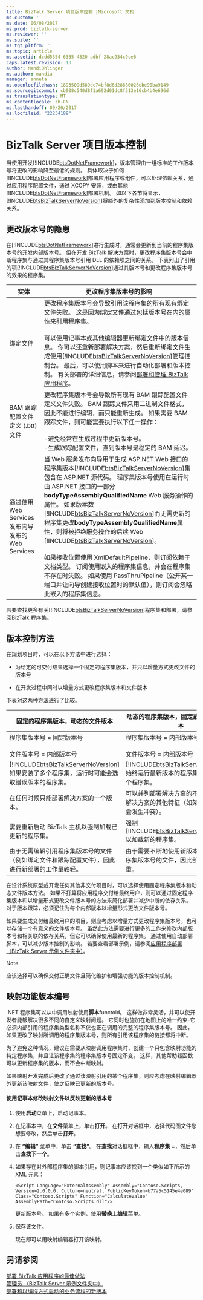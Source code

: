```yaml
---
title: BizTalk Server 项目版本控制 |Microsoft 文档
ms.custom: ''
ms.date: 06/08/2017
ms.prod: biztalk-server
ms.reviewer: ''
ms.suite: ''
ms.tgt_pltfrm: ''
ms.topic: article
ms.assetid: dcdd5354-6335-4320-adbf-28ac934c9ce6
caps.latest.revision: 13
author: MandiOhlinger
ms.author: mandia
manager: anneta
ms.openlocfilehash: 1893509d569dc74bf8d6d28680026ebe90ba9149
ms.sourcegitcommit: cb908c540d8f1a692d01dc8f313e16cb4b4e696d
ms.translationtype: MT
ms.contentlocale: zh-CN
ms.lasthandoff: 09/20/2017
ms.locfileid: "22234189"
---
```

# <a name="biztalk-server-project-versioning"></a>BizTalk Server 项目版本控制
当使用开发[!INCLUDE[btsDotNetFramework](../includes/btsdotnetframework-md.md)]，版本管理由一组标准的工作版本号将更改的影响降至最低的规则。 具体取决于如何[!INCLUDE[btsDotNetFramework](../includes/btsdotnetframework-md.md)]部署应用程序或组件，可以处理依赖关系，通过应用程序配置文件，通过 XCOPY 安装，或由其他[!INCLUDE[btsDotNetFramework](../includes/btsdotnetframework-md.md)]部署机制。 如以下各节将显示，[!INCLUDE[btsBizTalkServerNoVersion](../includes/btsbiztalkservernoversion-md.md)]将额外的复杂性添加到版本控制和依赖关系。  
  
## <a name="implications-of-changing-version-numbers"></a>更改版本号的隐患  
 在[!INCLUDE[btsDotNetFramework](../includes/btsdotnetframework-md.md)]进行生成时，通常会更新到当前的程序集版本号的开发内部版本号。 但在开发 BizTalk 解决方案时，更改程序集版本号会中断程序集与通过其程序集版本号引用 DLL 的依赖项之间的关系。 下表列出了引用的项[!INCLUDE[btsBizTalkServerNoVersion](../includes/btsbiztalkservernoversion-md.md)]通过其版本号和更改程序集版本号的效果的程序集。  
  
|实体|更改程序集版本号的影响|  
|------------|------------------------------------------------|  
|绑定文件|更改程序集版本号会导致引用该程序集的所有现有绑定文件失败。 这是因为绑定文件通过包括版本号在内的属性来引用程序集。<br /><br /> 可以使用记事本或其他编辑器更新绑定文件中的版本信息。 你可以还重新部署解决方案，然后重新绑定文件生成使用[!INCLUDE[btsBizTalkServerNoVersion](../includes/btsbiztalkservernoversion-md.md)]管理控制台。 最后，可以使用脚本来进行自动化部署和版本控制。 有关部署的详细信息，请参阅[部署和管理 BizTalk 应用程序](../core/deploying-and-managing-biztalk-applications.md)。|  
|BAM 跟踪配置文件定义 (.btt) 文件|更改程序集版本号会导致所有现有 BAM 跟踪配置文件定义文件失败。 BAM 跟踪文件采用二进制文件格式，因此不能进行编辑，而只能重新生成。 如果需要 BAM 跟踪文件，则可能需要执行以下任一操作：<br /><br /> -避免经常在生成过程中更新版本号。<br />-生成跟踪配置文件，直到版本号是稳定的 BAM 延迟。|  
|通过使用 Web Services 发布向导发布的 Web Services|当 Web 服务发布向导用于生成 ASP.NET Web 接口的程序集版本[!INCLUDE[btsBizTalkServerNoVersion](../includes/btsbiztalkservernoversion-md.md)]集包含在 ASP.NET 源代码。 程序集版本号使用在运行时由 ASP.NET 接口的一部分**bodyTypeAssemblyQualifiedName** Web 服务操作的属性。 如果版本数[!INCLUDE[btsBizTalkServerNoVersion](../includes/btsbiztalkservernoversion-md.md)]而无需更新的程序集更改**bodyTypeAssemblyQualifiedName**属性，则将被拒绝服务操作的后续 Web [!INCLUDE[btsBizTalkServerNoVersion](../includes/btsbiztalkservernoversion-md.md)]。<br /><br /> 如果接收位置使用 XmlDefaultPipeline，则订阅依赖于文档类型。 订阅使用嵌入的程序集信息，并会在程序集不存在时失败。 如果使用 PassThruPipeline（公开某一端口并让向导创建接收位置时的默认值），则订阅会忽略此嵌入的程序集信息。|  
  
 若要查找更多有关[!INCLUDE[btsBizTalkServerNoVersion](../includes/btsbiztalkservernoversion-md.md)]程序集和部署，请参阅[BizTalk 程序集](../core/biztalk-assemblies.md)。  
  
## <a name="approaches-to-versioning"></a>版本控制方法  
 在规划项目时，可以在以下方法中进行选择：  
  
-   为给定的可交付结果选择一个固定的程序集版本，并只以增量方式更改文件的版本号  
  
-   在开发过程中同时以增量方式更改程序集版本和文件版本  
  
 下表对这两种方法进行了比较。  
  
|固定的程序集版本，动态的文件版本|动态的程序集版本，固定或动态的文件版本|  
|--------------------------------------------------|-------------------------------------------------------------|  
|程序集版本号 = 固定版本号<br /><br /> 文件版本号 = 内部版本号|程序集版本号 = 内部版本号<br /><br /> 文件版本号 = 内部版本号|  
|[!INCLUDE[btsBizTalkServerNoVersion](../includes/btsbiztalkservernoversion-md.md)]如果安装了多个程序集，运行时可能会选取错误版本的程序集。|[!INCLUDE[btsBizTalkServerNoVersion](../includes/btsbiztalkservernoversion-md.md)]始终运行最新版本的程序集，即使安装多个程序集。|  
|在任何时候只能部署解决方案的一个版本。|可以并列部署解决方案的不同版本（尽管解决方案的其他特征（如架构定义）可能会发生冲突）。|  
|需要重新启动 BizTalk 主机以强制加载已更新的程序集。|强制[!INCLUDE[btsBizTalkServerNoVersion](../includes/btsbiztalkservernoversion-md.md)]以加载新的程序集。|  
|由于无需编辑引用程序集版本号的文件（例如绑定文件和跟踪配置文件），因此进行新部署的工作量较轻。|由于需要不断地使用新版本来更新引用程序集版本号的文件，因此部署的工作量较重。|  
  
 在设计系统原型或开发任何其他非交付项目时，可以选择使用固定程序集版本和动态文件版本方法。 如果不打算将应用程序交付给最终用户，则可以通过固定程序集版本和以增量形式更改文件版本号的方法来简化部署并减少中断的依存关系。 对于版本跟踪，必须记住为每个内部版本以增量形式更改文件版本号。  
  
 如果要生成交付给最终用户的项目，则应考虑以增量方式更改程序集版本号，也可以存储一个有意义的文件版本号。 虽然此方法需要进行更多的工作来修改内部版本号和相关联的依存关系，但它可以确保使用最新的程序集。 通过使用自动部署脚本，可以减少版本控制的影响。 若要查看部署示例，请参阅[应用程序部署 （BizTalk Server 示例文件夹中）](../core/application-deployment-biztalk-server-samples-folder.md)。  
  
> [!NOTE]
>  应该选择可以确保交付正确文件且简化维护和增强功能的版本控制机制。  
  
## <a name="map-function-version-numbering"></a>映射功能版本编号  
 .NET 程序集可以从中调用映射使用**脚本**functoid。 这样做非常灵活，并可以使开发者能够解决很多不同的自定义映射问题。 它同时也施加在地图上的唯一约束-它必须内部引用的程序集类型名称不仅也正在调用的完整的程序集版本号。 因此，如果更改了映射所调用的程序集版本号，则所有引用该程序集的链接都将中断。  
  
 为了避免这种情况，建议在需要从映射调用程序集时，创建一个只包含映射功能的特定程序集，并且让该程序集的程序集版本号固定不变。 这样，其他帮助器函数可以更新程序集的版本，而不会中断映射。  
  
 如果映射开发完成后更改了通过该映射引用的某个程序集，则应考虑在映射编辑器外更新该映射文件，使之反映已更新的版本号。  
  
#### <a name="to-use-notepad-to-modify-the-map-file-to-reflect-updated-version-numbers"></a>使用记事本修改映射文件以反映更新的版本号  
  
1.  使用**启动**菜单上，启动记事本。  
  
2.  在记事本中，在**文件**菜单上，单击**打开**。 在**打开**对话框中，选择代码图文件您想要修改，然后单击**打开**。  
  
3.  在 **“编辑”** 菜单中，单击 **“查找”**。 在**查找**对话框框中，输入**程序集 =**，然后单击**查找下一个**。  
  
4.  如果存在对外部程序集的脚本引用，则记事本应该找到一个类似如下所示的 XML 元素：  
  
    ```  
    <Script Language="ExternalAssembly" Assembly="Contoso.Scripts, Version=2.0.0.0, Culture=neutral, PublicKeyToken=b77a5c5145e4e089" Class="Contoso.Scripts" Function="CalculateValue" AssemblyPath="Contoso.Scripts.dll"/>  
    ```  
  
     更新版本号。 如果有多个实例，使用**替换**上**编辑**菜单。  
  
5.  保存该文件。  
  
     现在即可以用映射编辑器打开该映射。  
  
## <a name="see-also"></a>另请参阅  
 [部署 BizTalk 应用程序的最佳做法](../core/best-practices-for-deploying-a-biztalk-application.md)   
 [管理员 （BizTalk Server 示例文件夹中）](../core/admin-biztalk-server-samples-folder.md)   
 [部署和以编程方式启动的业务流程的新版本](../core/deploying-and-starting-a-new-version-of-an-orchestration-programmatically.md)